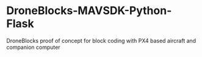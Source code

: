 # DroneBlocks-MAVSDK-Python-Flask
DroneBlocks proof of concept for block coding with PX4 based aircraft and companion computer
